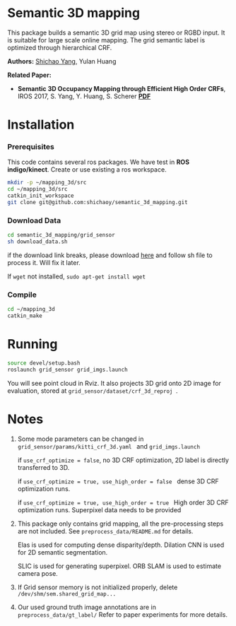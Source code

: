 # Semantic 3D mapping #
This package builds a semantic 3D grid map using stereo or RGBD input. It is suitable for large scale online mapping. The grid semantic label is optimized through hierarchical CRF.

**Authors:** [Shichao Yang](https://github.com/shichaoy), Yulan Huang

**Related Paper:**

* **Semantic 3D Occupancy Mapping through Efficient High Order CRFs**, IROS 2017, S. Yang, Y. Huang, S. Scherer  [**PDF**](https://arxiv.org/pdf/1707.07388.pdf)


# Installation
### Prerequisites
This code contains several ros packages. We have test in **ROS indigo/kinect**. Create or use existing a ros workspace.
```bash
mkdir -p ~/mapping_3d/src
cd ~/mapping_3d/src
catkin_init_workspace
git clone git@github.com:shichaoy/semantic_3d_mapping.git
```

### Download Data
```bash
cd semantic_3d_mapping/grid_sensor
sh download_data.sh
```
if the download link breaks, please download [here](https://drive.google.com/open?id=1g0aR6qx8jCgkScPdA6nRt2BDWBRZ24Rb) and follow sh file to process it. Will fix it later.

If ```wget``` not installed, ```sudo apt-get install wget ```

### Compile
```bash
cd ~/mapping_3d
catkin_make
```

# Running #
```bash
source devel/setup.bash
roslaunch grid_sensor grid_imgs.launch
```
You will see point cloud in Rviz. It also projects 3D grid onto 2D image for evaluation, stored at ```grid_sensor/dataset/crf_3d_reproj ```.



# Notes #
1. Some mode parameters can be changed in ```grid_sensor/params/kitti_crf_3d.yaml ``` and ```grid_imgs.launch```

	if ```use_crf_optimize = false```, no 3D CRF optimization, 2D label is directly transferred to 3D.

	if ```use_crf_optimize = true, use_high_order = false ``` dense 3D CRF optimization runs.

	if ```use_crf_optimize = true, use_high_order = true ``` High order 3D CRF optimization runs. Superpixel data needs to be provided

2. This package only contains grid mapping, all the pre-processing steps are not included. See ```preprocess_data/README.md``` for details.
   
   Elas is used for computing dense disparity/depth. Dilation CNN is used for 2D semantic segmentation.
   
   SLIC is used for generating superpixel.  ORB SLAM is used to estimate camera pose.
   
3. If Grid sensor memory is not initialized properly, delete ```/dev/shm/sem.shared_grid_map...```

4. Our used ground truth image annotations are in ```preprocess_data/gt_label/``` Refer to paper experiments for more details.
